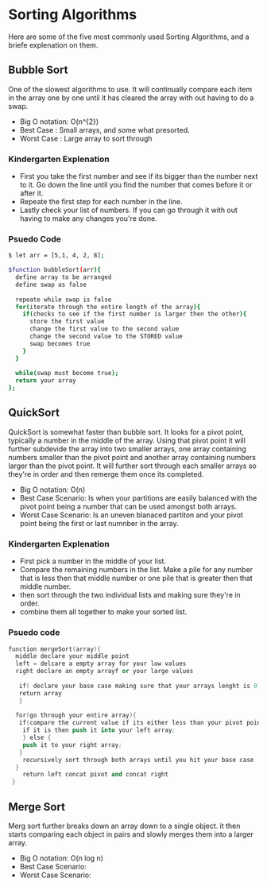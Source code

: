 # Sorting Algorithms

Here are some of the five most commonly used Sorting Algorithms, and a briefe explenation on them. 

## Bubble Sort 
One of the slowest algorithms to use. It will continually compare each item in the array one by one until it has cleared the array with out having to do a swap. 
  * Big O notation: O(n^{2})
  * Best Case : Small arrays, and some what presorted.
  * Worst Case : Large array to sort through

### Kindergarten Explenation 
  - First you take the first number and see if its bigger than the number next to it. Go down the line until you find the number that comes before it or after it.  
  - Repeate the first step for each number in the line. 
  - Lastly check your list of numbers. If you can go through it with out having to make any changes you're done. 
  
### Psuedo Code
```sh 
$ let arr = [5,1, 4, 2, 8];

$function bubbleSort(arr){
  define array to be arranged 
  define swap as false 
  
  repeate while swap is false 
  for(iterate through the entire length of the array){
    if(checks to see if the first number is larger then the other){
      store the first value 
      change the first value to the second value 
      change the second value to the STORED value
      swap becomes true 
    }
  }
  
  while(swap must become true);
  return your array
};
``` 
## QuickSort 
QuickSort is somewhat faster than bubble sort. It looks for a pivot point, typically a number in the middle of the array. Using that pivot point it will further subdevide the array into two smaller arrays, one array containing numbers smaller than the pivot point and another array containing numbers larger than the pivot point. It will further sort through each smaller arrays so they're in order and then remerge them once its completed. 
  * Big O notation: O(n)
  * Best Case Scenario: Is when your partitions are easily balanced with the pivot point being a number that can be used amongst both arrays. 
  * Worst Case Scenario: Is an uneven blanaced partiton and your pivot point being the first or last numnber in the array. 
 
 ### Kindergarten Explenation 
   - First pick a number in the middle of your list.
   - Compare the remaining numbers in the list. Make a pile for any number that is less then that middle number or one pile that is greater then that middle number. 
   - then sort through the two individual lists and making sure they're in order. 
   - combine them all together to make your sorted list. 

### Psuedo code
```s
function mergeSort(array){
  middle declare your middle point
  left = delcare a empty array for your low values
  right declare an empty arrayf or your large values
  
   if( declare your base case making sure that your arrays lenght is 0){
   return array
   }
  
  for(go through your entire array){
   if(compare the current value if its either less than your pivot point){
    if it is then push it into your left array;
    } else {
    push it to your right array;
   }
    recursively sort through both arrays until you hit your base case 
  }  
    return left concat pivot and concat right
 }
```
## Merge Sort 
Merg sort further breaks down an array down to a single object. it then starts comparing each object in pairs and slowly merges them into a larger array. 
  * Big O notation: O(n log n)
  * Best Case Scenario: 
  * Worst Case Scenario: 
